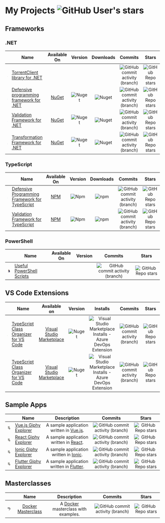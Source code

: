 # My Projects ![GitHub User's stars](https://img.shields.io/github/stars/aljazsim?&label=stars&color=yellow)

## Frameworks

### .NET

|                                                             | Name                                                                                                            |                             Available On                              |                                       Version                                       |                                Downloads                                |                                                               Commits                                                                |                                                                Stars                                                                 |
| :---------------------------------------------------------: | --------------------------------------------------------------------------------------------------------------- | :-------------------------------------------------------------------: | :---------------------------------------------------------------------------------: | :---------------------------------------------------------------------: | :----------------------------------------------------------------------------------------------------------------------------------: | :----------------------------------------------------------------------------------------------------------------------------------: |
|         ![logo](./doc/torrent-client-net-logo.png)          | [TorrentClient library for .NET](https://github.com/aljazsim/torrent-client-for-net)                            |                                                                       |                                                                                     |                                                                         |         ![GitHub commit activity (branch)](https://img.shields.io/github/commit-activity/t/aljazsim/torrent-client-for-net)          |         ![GitHub Repo stars](https://img.shields.io/github/stars/aljazsim/torrent-client-for-net?&label=stars&color=yellow)          |
| ![logo](./doc/defensive-programming-framework-net-logo.png) | [Defensive programming framework for .NET](https://github.com/aljazsim/defensive-programming-framework-for-net) | [NuGet](https://www.nuget.org/packages/DefensiveProgrammingFramework) | ![Nuget](https://img.shields.io/nuget/v/DefensiveProgrammingFramework?color=orange) | ![Nuget](https://img.shields.io/nuget/dt/DefensiveProgrammingFramework) | ![GitHub commit activity (branch)](https://img.shields.io/github/commit-activity/t/aljazsim/defensive-programming-framework-for-net) | ![GitHub Repo stars](https://img.shields.io/github/stars/aljazsim/defensive-programming-framework-for-net?&label=stars&color=yellow) |
|      ![logo](./doc/validation-framework-net-logo.png)       | [Validation Framework for .NET](https://github.com/aljazsim/validation-framework-for-net)                       |      [NuGet](https://www.nuget.org/packages/ValidationFramework)      |      ![Nuget](https://img.shields.io/nuget/v/ValidationFramework?color=orange)      |      ![Nuget](https://img.shields.io/nuget/dt/ValidationFramework)      |      ![GitHub commit activity (branch)](https://img.shields.io/github/commit-activity/t/aljazsim/validation-framework-for-net)       |      ![GitHub Repo stars](https://img.shields.io/github/stars/aljazsim/validation-framework-for-net?&label=stars&color=yellow)       |
|    ![logo](./doc/transformation-framework-net-logo.png)     | [Transformation Framework for .NET](https://github.com/aljazsim/transformation-framework-for-net)               |    [NuGet](https://www.nuget.org/packages/TransformationFramework)    |    ![Nuget](https://img.shields.io/nuget/v/TransformationFramework?color=orange)    |    ![Nuget](https://img.shields.io/nuget/dt/TransformationFramework)    |    ![GitHub commit activity (branch)](https://img.shields.io/github/commit-activity/t/aljazsim/transformation-framework-for-net)     |    ![GitHub Repo stars](https://img.shields.io/github/stars/aljazsim/transformation-framework-for-net?&label=stars&color=yellow)     |

### TypeScript

|                                                             | Name                                                                                                                         |                             Available On                             |                                      Version                                      |                               Downloads                               |                                                                   Commits                                                                   |                                                                    Stars                                                                    |
| :---------------------------------------------------------: | ---------------------------------------------------------------------------------------------------------------------------- | :------------------------------------------------------------------: | :-------------------------------------------------------------------------------: | :-------------------------------------------------------------------: | :-----------------------------------------------------------------------------------------------------------------------------------------: | :-----------------------------------------------------------------------------------------------------------------------------------------: |
| ![logo](./doc/defensive-programming-framework-net-logo.png) | [Defensive Programming Framework for TypeScript](https://github.com/aljazsim/defensive-programming-framework-for-typescript) | [NPM](https://www.npmjs.com/package/defensive-programming-framework) | ![Npm](https://img.shields.io/npm/v/defensive-programming-framework?color=orange) | ![npm](https://img.shields.io/npm/dt/defensive-programming-framework) | ![GitHub commit activity (branch)](https://img.shields.io/github/commit-activity/t/aljazsim/defensive-programming-framework-for-typescript) | ![GitHub Repo stars](https://img.shields.io/github/stars/aljazsim/defensive-programming-framework-for-typescript?&label=stars&color=yellow) |
|      ![logo](./doc/validation-framework-net-logo.png)       | [Validation Framework for TypeScript](https://github.com/aljazsim/validation-framework-for-typescript)                       |     [NPM](https://www.npmjs.com/package/validation-framework-ts)     |     ![Npm](https://img.shields.io/npm/v/validation-framework-ts?color=orange)     |     ![npm](https://img.shields.io/npm/dt/validation-framework-ts)     |      ![GitHub commit activity (branch)](https://img.shields.io/github/commit-activity/t/aljazsim/validation-framework-for-typescript)       |      ![GitHub Repo stars](https://img.shields.io/github/stars/aljazsim/validation-framework-for-typescript?&label=stars&color=yellow)       |

### PowerShell

|                                            | Name                                                                        | Available On | Version |                                                     Commits                                                     |                                                      Stars                                                      |
| :----------------------------------------: | --------------------------------------------------------------------------- | :----------: | :-----: | :-------------------------------------------------------------------------------------------------------------: | :-------------------------------------------------------------------------------------------------------------: |
| ![logo](./doc/powershell-scripts-logo.png) | [Useful PowerShell Scripts](https://github.com/aljazsim/powershell-scripts) |              |         | ![GitHub commit activity (branch)](https://img.shields.io/github/commit-activity/t/aljazsim/powershell-scripts) | ![GitHub Repo stars](https://img.shields.io/github/stars/aljazsim/powershell-scripts?&label=stars&color=yellow) |

## VS Code Extensions

|                                                           | Name                                                                                                     |                                          Available on                                          |                                         Version                                         |                                                                          Installs                                                                          |                                                             Commits                                                             |                                                              Stars                                                              |
| :-------------------------------------------------------: | -------------------------------------------------------------------------------------------------------- | :--------------------------------------------------------------------------------------------: | :-------------------------------------------------------------------------------------: | :--------------------------------------------------------------------------------------------------------------------------------------------------------: | :-----------------------------------------------------------------------------------------------------------------------------: | :-----------------------------------------------------------------------------------------------------------------------------: |
| ![logo](./doc/typescript-class-organizer-for-vs-logo.png) | [TypeScript Class Organizer for VS Code](https://github.com/aljazsim/vs-code-typescript-class-organizer) | [Visual Studio Marketplace](https://marketplace.visualstudio.com/items?itemName=aljazsim.tsco) | ![Nuget](https://img.shields.io/visual-studio-marketplace/v/aljazsim.tsco?color=orange) | ![Visual Studio Marketplace Installs - Azure DevOps Extension](https://img.shields.io/visual-studio-marketplace/azure-devops/installs/total/aljazsim.tsco) | ![GitHub commit activity (branch)](https://img.shields.io/github/commit-activity/t/aljazsim/vs-code-typescript-class-organizer) | ![GitHub Repo stars](https://img.shields.io/github/stars/aljazsim/vs-code-typescript-class-organizer?&label=stars&color=yellow) |
|  ![logo](./doc/typescript-code-explorer-for-vs-logo.png)  | [TypeScript Class Organizer for VS Code](https://github.com/aljazsim/vs-code-typescript-code-explorer)   | [Visual Studio Marketplace](https://marketplace.visualstudio.com/items?itemName=aljazsim.tsce) | ![Nuget](https://img.shields.io/visual-studio-marketplace/v/aljazsim.tsce?color=orange) | ![Visual Studio Marketplace Installs - Azure DevOps Extension](https://img.shields.io/visual-studio-marketplace/azure-devops/installs/total/aljazsim.tsce) |  ![GitHub commit activity (branch)](https://img.shields.io/github/commit-activity/t/aljazsim/vs-code-typescript-code-explorer)  |  ![GitHub Repo stars](https://img.shields.io/github/stars/aljazsim/vs-code-typescript-code-explorer?&label=stars&color=yellow)  |

## Sample Apps

|                                        | Name                                                                         |                              Description                              |                                                       Commits                                                       |                                                        Stars                                                        |
| :------------------------------------: | ---------------------------------------------------------------------------- | :-------------------------------------------------------------------: | :-----------------------------------------------------------------------------------------------------------------: | :-----------------------------------------------------------------------------------------------------------------: |
| ![logo](./doc/giphy-explorer-logo.png) | [Vue.js Giphy Explorer](https://github.com/aljazsim/vue-giphy-explorer)      |     A sample application written in [Vue.js](https://vuejs.org/).     |   ![GitHub commit activity (branch)](https://img.shields.io/github/commit-activity/t/aljazsim/vue-giphy-explorer)   |   ![GitHub Repo stars](https://img.shields.io/github/stars/aljazsim/vue-giphy-explorer?&label=stars&color=yellow)   |
| ![logo](./doc/giphy-explorer-logo.png) | [React Giphy Explorer](https://github.com/aljazsim/react-giphy-explorer)     |     A sample application written in [React](https://react.dev/).      |  ![GitHub commit activity (branch)](https://img.shields.io/github/commit-activity/t/aljazsim/react-giphy-explorer)  |  ![GitHub Repo stars](https://img.shields.io/github/stars/aljazsim/react-giphy-explorer?&label=stars&color=yellow)  |
| ![logo](./doc/giphy-explorer-logo.png) | [Ionic Giphy Explorer](https://github.com/aljazsim/ionic-giphy-explorer)     | A sample application written in [Ionic](https://ionicframework.com/). |  ![GitHub commit activity (branch)](https://img.shields.io/github/commit-activity/t/aljazsim/ionic-giphy-explorer)  |  ![GitHub Repo stars](https://img.shields.io/github/stars/aljazsim/ionic-giphy-explorer?&label=stars&color=yellow)  |
| ![logo](./doc/giphy-explorer-logo.png) | [Flutter Giphy Explorer](https://github.com/aljazsim/Flutter-giphy-explorer) |   A sample application written in [Flutter](https://flutter.dev/).    | ![GitHub commit activity (branch)](https://img.shields.io/github/commit-activity/t/aljazsim/flutter-giphy-explorer) | ![GitHub Repo stars](https://img.shields.io/github/stars/aljazsim/flutter-giphy-explorer?&label=stars&color=yellow) |

## Masterclasses

|                                            |                                     Name                                      |                          Description                           |                                                         Commits                                                          |                                                          Stars                                                           |
| :----------------------------------------: | :---------------------------------------------------------------------------: | :------------------------------------------------------------: | :----------------------------------------------------------------------------------------------------------------------: | :----------------------------------------------------------------------------------------------------------------------: |
| ![logo](./doc/docker-masterclass-logo.png) | [Docker Masterclass](https://github.com/aljazsim/docker-masterclass-examples) | A [Docker](https://www.docker.com/) masterclass with examples. | ![GitHub commit activity (branch)](https://img.shields.io/github/commit-activity/t/aljazsim/docker-masterclass-examples) | ![GitHub Repo stars](https://img.shields.io/github/stars/aljazsim/docker-masterclass-examples?&label=stars&color=yellow) |
